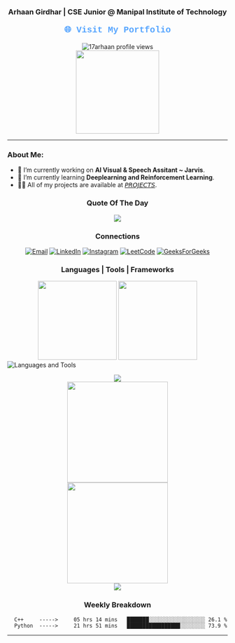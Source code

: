 <div align="center">
  <h3>Arhaan Girdhar | CSE Junior @ Manipal Institute of Technology</h3>
  <h4><a href="https://arhaanportfolio.in/" style="font-family: 'Courier New', monospace; font-size: 20px; color: #58a6ff; text-decoration: none;">🌐 Visit My Portfolio</a></h4>
  <img src="https://komarev.com/ghpvc/?username=Anbar26&label=Profile%20views&color=0e75b6&style=flat" alt="17arhaan profile views" />
</div>

<div align = "center">
  <img align="center"src="https://github-readme-stats.vercel.app/api?username=17arhaan&rank_icon=percentile&theme=radical"height="190em"&margin-w=2 />
<!--   <img align="center"src="https://streak-stats.demolab.com?user=17arhaan&theme=radical&border_radius=4.3&date_format=M%20j%5B%2C%20Y%5D"height="190em"&margin-w=2 /> -->
</div>

---

### About Me:
- 🔭 I’m currently working on **AI Visual & Speech Assitant ~ Jarvis**.
- 🌱 I’m currently learning **Deeplearning and Reinforcement Learning**.
- 👨‍💻 All of my projects are available at [𝘗𝘙𝘖𝘑𝘌𝘊𝘛𝘚](https://github.com/17arhaan/Projects).

<h3 align = "center"> Quote Of The Day</h3>
<div align ="center">
 <img src="https://quotes-github-readme.vercel.app/api?type=horizontal&theme=radical">
</div>

<h3 align = "center"> Connections</h3>

<p align="center">
  <a href="mailto:17arhaan@gmail.com"><img src="https://img.shields.io/badge/Email-D14836?style=for-the-badge&logo=gmail&logoColor=white" alt="Email"></a>
  <a href="https://linkedin.com/in/arhaan17"><img src="https://img.shields.io/badge/LinkedIn-0077B5?style=for-the-badge&logo=linkedin&logoColor=white" alt="LinkedIn"></a>
  <a href="https://instagram.com/awwrhaan"><img src="https://img.shields.io/badge/Instagram-E4405F?style=for-the-badge&logo=instagram&logoColor=white" alt="Instagram"></a>
  <a href="https://www.leetcode.com/arhaan17"><img src="https://img.shields.io/badge/LeetCode-FFA116?style=for-the-badge&logo=leetcode&logoColor=white" alt="LeetCode"></a>
  <a href="https://auth.geeksforgeeks.org/user/user_qzc994wj7gi/profile"><img src="https://img.shields.io/badge/GeeksforGeeks-0F9D58?style=for-the-badge&logo=geeksforgeeks&logoColor=white" alt="GeeksForGeeks"></a>
</p>

<h3 align = "center"> Languages | Tools | Frameworks </h3>

<div align="center">
    <img src="http://github-profile-summary-cards.vercel.app/api/cards/most-commit-language?username=17arhaan&theme=radical&layout=compact&hide=html,css" height="180em"  />
    <img src="https://github-readme-stats.vercel.app/api/top-langs/?username=17arhaan&theme=radical&layout=compact&hide=html,css" height="180em" />
</div>
  <img src="https://skillicons.dev/icons?i=python,c,cpp,js,react,express,mysql,mongodb,gcp,tensorflow,opencv,pycharm,html,css,js" alt="Languages and Tools">
</p>
<div align="center">
  <img src="https://user-images.githubusercontent.com/73097560/115834477-dbab4500-a447-11eb-908a-139a6edaec5c.gif">
<div>
<img src="https://github-profile-trophy.vercel.app/?username=17arhaan&theme=radical"height="230em"&no-frame=false/> 
</div>
<div>
  <img src="https://github-readme-activity-graph.vercel.app/graph?username=17arhaan&theme=github-dark"height="230em"&margin-w=2 />
</div>
<div>
<!--   <img src="https://github-contributor-stats.vercel.app/api?username=17arhaan&hide=B,B%2B&&theme=radical" height="200em" /> -->
</div>
<img src="https://user-images.githubusercontent.com/73097560/115834477-dbab4500-a447-11eb-908a-139a6edaec5c.gif">

<h3 align = "center"> Weekly Breakdown </h3>

```text
  C++     ----->     05 hrs 14 mins   ███████░░░░░░░░░░░░░░░░░░ 26.1 %
  Python  ----->     21 hrs 51 mins   █████████████████░░░░░░░░ 73.9 %
```

---
